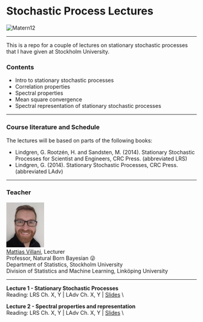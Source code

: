 <!-- font: frutiger -->

# Stochastic Process Lectures

<img src="/figs/sim_matern12.pdf" width="48%" class="center" alt = "Matern12">

---

This is a repo for a couple of lectures on stationary stochastic processes that I have given at Stockholm University.

### Contents

* Intro to stationary stochastic processes
* Correlation properties
* Spectral properties
* Mean square convergence
* Spectral representation of stationary stochastic processes

---

### Course literature and Schedule

The lectures will be based on parts of the following books:

* Lindgren, G. Rootzén, H. and Sandsten, M. (2014). Stationary Stochastic Processes for Scientist and Engineers, CRC Press. (abbreviated LRS)
* Lindgren, G. (2014). Stationary Stochastic Processes, CRC Press. (abbreviated LAdv)
---

### Teacher

<img src="Misc/VillaniLowRes.jpg" width="100">\
[Mattias Villani](https://mattiasvillani.com), Lecturer \
Professor, Natural Born Bayesian :stuck_out_tongue_winking_eye: \
Department of Statistics, Stockholm University \
Division of Statistics and Machine Learning, Linköping University

---

**Lecture 1 - Stationary Stochastic Processes**\
Reading: LRS Ch. X, Y |  LAdv Ch. X, Y | [Slides](https://github.com/mattiasvillani/StochasticProcesses/raw/master/Slides/SP_L1.pdf) \

**Lecture 2 - Spectral properties and representation**\
Reading: LRS Ch. X, Y |  LAdv Ch. X, Y | [Slides](https://github.com/mattiasvillani/StochasticProcesses/raw/master/Slides/SP_L2.pdf) \

